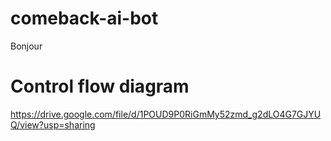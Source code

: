 # comeback-ai-bot
Bonjour

# Control flow diagram
https://drive.google.com/file/d/1POUD9P0RiGmMy52zmd_g2dLO4G7GJYUQ/view?usp=sharing
